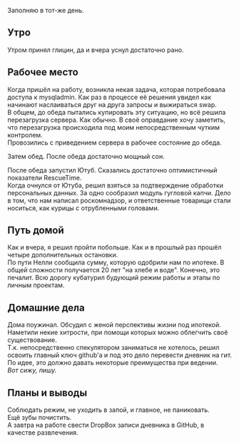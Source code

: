 Заполняю в тот-же день.

## Утро
Утром принял глицин, да и вчера уснул достаточно рано.

## Рабочее место
Когда пришёл на работу, возникла некая задача, которая потребовала доступа к mysqladmin. Как раз в процессе её решения увидел как начинают наслаиваться друг на друга запросы и выжираться swap.  
В общем, до обеда пытались купировать эту ситуацию, но всё решила перезагрузка сервера. Как обычно. В своё оправдание хочу заметить, что перезагрузка происходила под моим непосредственным чутким контролем.  
Провозились с приведением сервера в рабочее состояние до обеда.

Затем обед. После обеда достаточно мощный сон.

После обеда запустил Ютуб. Сказались достаточно оптимистичный показатели RescueTime.  
Когда очнулся от Ютуба, решил взяться за подтверждение обработки персональных данных. За одно сообразил модуль гугловой капчи.
Дело в том, что нам написал роскомнадзор, и ответственные товарищи стали носиться, как курицы с отрубленными головами.

## Путь домой
Как и вчера, я решил пройти побольше. Как и в прошлый раз прошёл четыре дополнительных остановки.  
По пути Нелли сообщила сумму, которую одобрили нам по ипотеке. В общей сложности получается 20 лет "на хлебе и воде". Конечно, это печалит. Всю дорогу кубатурил будующий режим работы и этапы по личным проектам.

## Домашние дела
Дома поужинал. Обсудил с женой перспективы жизни под ипотекой. Наметили некие хитрости, при помощи которых можно облегчить своё существование.  
Т.к. непосредственно спекулятором заниматься не хотелось, решил освоить главный ключ github'а и под это дело перевести дневник на гит.  
По идее, это должно давать некоторые преимущества при ведении.  
*Вот сижу, пишу.*

## Планы и выводы
Соблюдать режим, не уходить в запой, и главное, не паниковать.  
Ещё зубы почистить.  
А завтра на работе свести DropBox записи дневника в GitHub, в качестве развлечения.